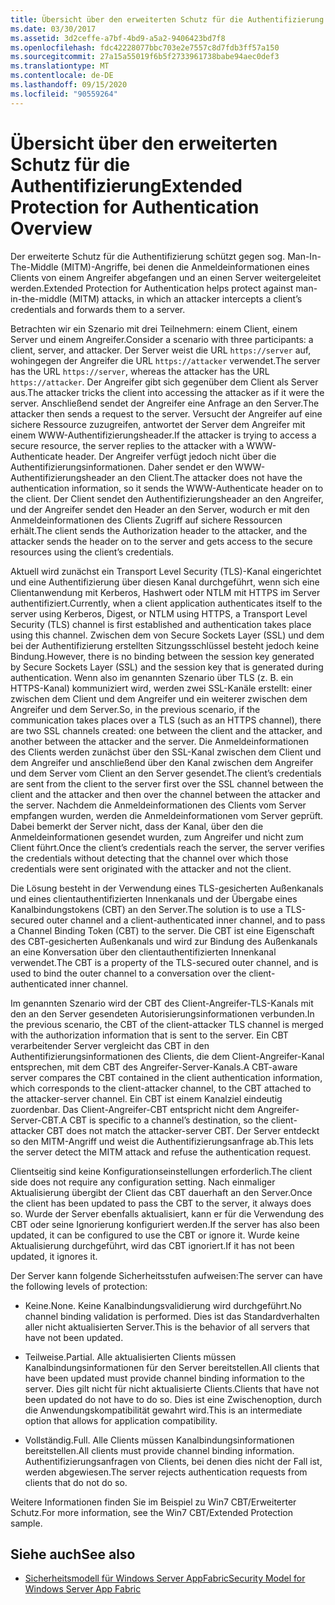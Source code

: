 ```yaml
---
title: Übersicht über den erweiterten Schutz für die Authentifizierung
ms.date: 03/30/2017
ms.assetid: 3d2ceffe-a7bf-4bd9-a5a2-9406423bd7f8
ms.openlocfilehash: fdc42228077bbc703e2e7557c8d7fdb3ff57a150
ms.sourcegitcommit: 27a15a55019f6b5f2733961738babe94aec0def3
ms.translationtype: MT
ms.contentlocale: de-DE
ms.lasthandoff: 09/15/2020
ms.locfileid: "90559264"
---
```

# <a name="extended-protection-for-authentication-overview"></a><span data-ttu-id="1c3df-102">Übersicht über den erweiterten Schutz für die Authentifizierung</span><span class="sxs-lookup"><span data-stu-id="1c3df-102">Extended Protection for Authentication Overview</span></span>
<span data-ttu-id="1c3df-103">Der erweiterte Schutz für die Authentifizierung schützt gegen sog. Man-In-The-Middle (MITM)-Angriffe, bei denen die Anmeldeinformationen eines Clients von einem Angreifer abgefangen und an einen Server weitergeleitet werden.</span><span class="sxs-lookup"><span data-stu-id="1c3df-103">Extended Protection for Authentication helps protect against man-in-the-middle (MITM) attacks, in which an attacker intercepts a client’s credentials and forwards them to a server.</span></span>  
  
 <span data-ttu-id="1c3df-104">Betrachten wir ein Szenario mit drei Teilnehmern: einem Client, einem Server und einem Angreifer.</span><span class="sxs-lookup"><span data-stu-id="1c3df-104">Consider a scenario with three participants: a client, server, and attacker.</span></span> <span data-ttu-id="1c3df-105">Der Server weist die URL `https://server` auf, wohingegen der Angreifer die URL `https://attacker` verwendet.</span><span class="sxs-lookup"><span data-stu-id="1c3df-105">The server has the URL `https://server`, whereas the attacker has the URL `https://attacker`.</span></span> <span data-ttu-id="1c3df-106">Der Angreifer gibt sich gegenüber dem Client als Server aus.</span><span class="sxs-lookup"><span data-stu-id="1c3df-106">The attacker tricks the client into accessing the attacker as if it were the server.</span></span> <span data-ttu-id="1c3df-107">Anschließend sendet der Angreifer eine Anfrage an den Server.</span><span class="sxs-lookup"><span data-stu-id="1c3df-107">The attacker then sends a request to the server.</span></span> <span data-ttu-id="1c3df-108">Versucht der Angreifer auf eine sichere Ressource zuzugreifen, antwortet der Server dem Angreifer mit einem WWW-Authentifizierungsheader.</span><span class="sxs-lookup"><span data-stu-id="1c3df-108">If the attacker is trying to access a secure resource, the server replies to the attacker with a WWW-Authenticate header.</span></span> <span data-ttu-id="1c3df-109">Der Angreifer verfügt jedoch nicht über die Authentifizierungsinformationen. Daher sendet er den WWW-Authentifizierungsheader an den Client.</span><span class="sxs-lookup"><span data-stu-id="1c3df-109">The attacker does not have the authentication information, so it sends the WWW-Authenticate header on to the client.</span></span> <span data-ttu-id="1c3df-110">Der Client sendet den Authentifizierungsheader an den Angreifer, und der Angreifer sendet den Header an den Server, wodurch er mit den Anmeldeinformationen des Clients Zugriff auf sichere Ressourcen erhält.</span><span class="sxs-lookup"><span data-stu-id="1c3df-110">The client sends the Authorization header to the attacker, and the attacker sends the header on to the server and gets access to the secure resources using the client’s credentials.</span></span>  
  
 <span data-ttu-id="1c3df-111">Aktuell wird zunächst ein Transport Level Security (TLS)-Kanal eingerichtet und eine Authentifizierung über diesen Kanal durchgeführt, wenn sich eine Clientanwendung mit Kerberos, Hashwert oder NTLM mit HTTPS im Server authentifiziert.</span><span class="sxs-lookup"><span data-stu-id="1c3df-111">Currently, when a client application authenticates itself to the server using Kerberos, Digest, or NTLM using HTTPS, a Transport Level Security (TLS) channel is first established and authentication takes place using this channel.</span></span> <span data-ttu-id="1c3df-112">Zwischen dem von Secure Sockets Layer (SSL) und dem bei der Authentifizierung erstellten Sitzungsschlüssel besteht jedoch keine Bindung.</span><span class="sxs-lookup"><span data-stu-id="1c3df-112">However, there is no binding between the session key generated by Secure Sockets Layer (SSL) and the session key that is generated during authentication.</span></span> <span data-ttu-id="1c3df-113">Wenn also im genannten Szenario über TLS (z. B. ein HTTPS-Kanal) kommuniziert wird, werden zwei SSL-Kanäle erstellt: einer zwischen dem Client und dem Angreifer und ein weiterer zwischen dem Angreifer und dem Server.</span><span class="sxs-lookup"><span data-stu-id="1c3df-113">So, in the previous scenario, if the communication takes places over a TLS (such as an HTTPS channel), there are two SSL channels created: one between the client and the attacker, and another between the attacker and the server.</span></span> <span data-ttu-id="1c3df-114">Die Anmeldeinformationen des Clients werden zunächst über den SSL-Kanal zwischen dem Client und dem Angreifer und anschließend über den Kanal zwischen dem Angreifer und dem Server vom Client an den Server gesendet.</span><span class="sxs-lookup"><span data-stu-id="1c3df-114">The client’s credentials are sent from the client to the server first over the SSL channel between the client and the attacker and then over the channel between the attacker and the server.</span></span> <span data-ttu-id="1c3df-115">Nachdem die Anmeldeinformationen des Clients vom Server empfangen wurden, werden die Anmeldeinformationen vom Server geprüft. Dabei bemerkt der Server nicht, dass der Kanal, über den die Anmeldeinformationen gesendet wurden, zum Angreifer und nicht zum Client führt.</span><span class="sxs-lookup"><span data-stu-id="1c3df-115">Once the client’s credentials reach the server, the server verifies the credentials without detecting that the channel over which those credentials were sent originated with the attacker and not the client.</span></span>  
  
 <span data-ttu-id="1c3df-116">Die Lösung besteht in der Verwendung eines TLS-gesicherten Außenkanals und eines clientauthentifizierten Innenkanals und der Übergabe eines Kanalbindungstokens (CBT) an den Server.</span><span class="sxs-lookup"><span data-stu-id="1c3df-116">The solution is to use a TLS-secured outer channel and a client-authenticated inner channel, and to pass a Channel Binding Token (CBT) to the server.</span></span> <span data-ttu-id="1c3df-117">Die CBT ist eine Eigenschaft des CBT-gesicherten Außenkanals und wird zur Bindung des Außenkanals an eine Konversation über den clientauthentifizierten Innenkanal verwendet.</span><span class="sxs-lookup"><span data-stu-id="1c3df-117">The CBT is a property of the TLS-secured outer channel, and is used to bind the outer channel to a conversation over the client-authenticated inner channel.</span></span>  
  
 <span data-ttu-id="1c3df-118">Im genannten Szenario wird der CBT des Client-Angreifer-TLS-Kanals mit den an den Server gesendeten Autorisierungsinformationen verbunden.</span><span class="sxs-lookup"><span data-stu-id="1c3df-118">In the previous scenario, the CBT of the client-attacker TLS channel is merged with the authorization information that is sent to the server.</span></span> <span data-ttu-id="1c3df-119">Ein CBT verarbeitender Server vergleicht das CBT in den Authentifizierungsinformationen des Clients, die dem Client-Angreifer-Kanal entsprechen, mit dem CBT des Angreifer-Server-Kanals.</span><span class="sxs-lookup"><span data-stu-id="1c3df-119">A CBT-aware server compares the CBT contained in the client authentication information, which corresponds to the client-attacker channel, to the CBT attached to the attacker-server channel.</span></span> <span data-ttu-id="1c3df-120">Ein CBT ist einem Kanalziel eindeutig zuordenbar. Das Client-Angreifer-CBT entspricht nicht dem Angreifer-Server-CBT.</span><span class="sxs-lookup"><span data-stu-id="1c3df-120">A CBT is specific to a channel’s destination, so the client-attacker CBT does not match the attacker-server CBT.</span></span> <span data-ttu-id="1c3df-121">Der Server entdeckt so den MITM-Angriff und weist die Authentifizierungsanfrage ab.</span><span class="sxs-lookup"><span data-stu-id="1c3df-121">This lets the server detect the MITM attack and refuse the authentication request.</span></span>  
  
 <span data-ttu-id="1c3df-122">Clientseitig sind keine Konfigurationseinstellungen erforderlich.</span><span class="sxs-lookup"><span data-stu-id="1c3df-122">The client side does not require any configuration setting.</span></span> <span data-ttu-id="1c3df-123">Nach einmaliger Aktualisierung übergibt der Client das CBT dauerhaft an den Server.</span><span class="sxs-lookup"><span data-stu-id="1c3df-123">Once the client has been updated to pass the CBT to the server, it always does so.</span></span> <span data-ttu-id="1c3df-124">Wurde der Server ebenfalls aktualisiert, kann er für die Verwendung des CBT oder seine Ignorierung konfiguriert werden.</span><span class="sxs-lookup"><span data-stu-id="1c3df-124">If the server has also been updated, it can be configured to use the CBT or ignore it.</span></span> <span data-ttu-id="1c3df-125">Wurde keine Aktualisierung durchgeführt, wird das CBT ignoriert.</span><span class="sxs-lookup"><span data-stu-id="1c3df-125">If it has not been updated, it ignores it.</span></span>  
  
 <span data-ttu-id="1c3df-126">Der Server kann folgende Sicherheitsstufen aufweisen:</span><span class="sxs-lookup"><span data-stu-id="1c3df-126">The server can have the following levels of protection:</span></span>  
  
- <span data-ttu-id="1c3df-127">Keine.</span><span class="sxs-lookup"><span data-stu-id="1c3df-127">None.</span></span> <span data-ttu-id="1c3df-128">Keine Kanalbindungsvalidierung wird durchgeführt.</span><span class="sxs-lookup"><span data-stu-id="1c3df-128">No channel binding validation is performed.</span></span> <span data-ttu-id="1c3df-129">Dies ist das Standardverhalten aller nicht aktualisierten Server.</span><span class="sxs-lookup"><span data-stu-id="1c3df-129">This is the behavior of all servers that have not been updated.</span></span>  
  
- <span data-ttu-id="1c3df-130">Teilweise.</span><span class="sxs-lookup"><span data-stu-id="1c3df-130">Partial.</span></span> <span data-ttu-id="1c3df-131">Alle aktualisierten Clients müssen Kanalbindungsinformationen für den Server bereitstellen.</span><span class="sxs-lookup"><span data-stu-id="1c3df-131">All clients that have been updated must provide channel binding information to the server.</span></span> <span data-ttu-id="1c3df-132">Dies gilt nicht für nicht aktualisierte Clients.</span><span class="sxs-lookup"><span data-stu-id="1c3df-132">Clients that have not been updated do not have to do so.</span></span> <span data-ttu-id="1c3df-133">Dies ist eine Zwischenoption, durch die Anwendungskompatibilität gewahrt wird.</span><span class="sxs-lookup"><span data-stu-id="1c3df-133">This is an intermediate option that allows for application compatibility.</span></span>  
  
- <span data-ttu-id="1c3df-134">Vollständig.</span><span class="sxs-lookup"><span data-stu-id="1c3df-134">Full.</span></span> <span data-ttu-id="1c3df-135">Alle Clients müssen Kanalbindungsinformationen bereitstellen.</span><span class="sxs-lookup"><span data-stu-id="1c3df-135">All clients must provide channel binding information.</span></span> <span data-ttu-id="1c3df-136">Authentifizierungsanfragen von Clients, bei denen dies nicht der Fall ist, werden abgewiesen.</span><span class="sxs-lookup"><span data-stu-id="1c3df-136">The server rejects authentication requests from clients that do not do so.</span></span>  
  
 <span data-ttu-id="1c3df-137">Weitere Informationen finden Sie im Beispiel zu Win7 CBT/Erweiterter Schutz.</span><span class="sxs-lookup"><span data-stu-id="1c3df-137">For more information, see the Win7 CBT/Extended Protection sample.</span></span>  
  
## <a name="see-also"></a><span data-ttu-id="1c3df-138">Siehe auch</span><span class="sxs-lookup"><span data-stu-id="1c3df-138">See also</span></span>

- <span data-ttu-id="1c3df-139">[Sicherheitsmodell für Windows Server AppFabric](/previous-versions/appfabric/ee677202(v=azure.10))</span><span class="sxs-lookup"><span data-stu-id="1c3df-139">[Security Model for Windows Server App Fabric](/previous-versions/appfabric/ee677202(v=azure.10))</span></span>
